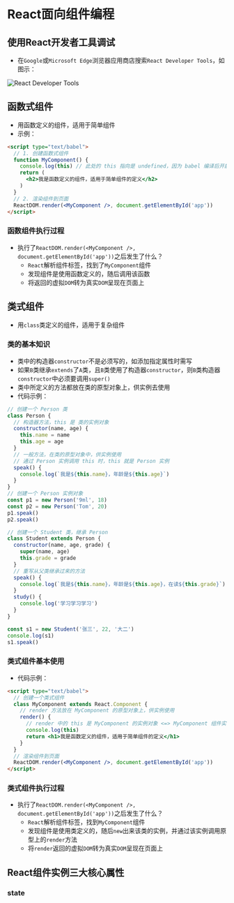 # React面向组件编程

## 使用React开发者工具调试

- 在`Google`或`Microsoft Edge`浏览器应用商店搜索`React Developer Tools`，如图示：

![React Developer Tools](https://cdn.jsdelivr.net/gh/9ml/cdn@main/images/react/react-dev-tools.png)

## 函数式组件

- 用函数定义的组件，适用于简单组件
- 示例：

```html
<script type="text/babel">
  // 1. 创建函数式组件
  function MyComponent() {
    console.log(this) // 此处的 this 指向是 undefined，因为 babel 编译后开启了严格模式
    return (
      <h2>我是函数定义的组件，适用于简单组件的定义</h2>
    )
  }
  // 2. 渲染组件到页面
  ReactDOM.render(<MyComponent />, document.getElementById('app'))
</script>
```

### 函数组件执行过程

- 执行了`ReactDOM.render(<MyComponent />, document.getElementById('app'))`之后发生了什么？
  - `React`解析组件标签，找到了`MyComponent`组件
  - 发现组件是使用函数定义的，随后调用该函数
  - 将返回的虚拟`DOM`转为真实`DOM`呈现在页面上

## 类式组件

- 用`class`类定义的组件，适用于复杂组件

### 类的基本知识

- 类中的构造器`constructor`不是必须写的，如添加指定属性时需写
- 如果`B`类继承`extends`了`A`类，且`B`类使用了构造器`constructor`，则`B`类构造器`constructor`中必须要调用`super()`
- 类中所定义的方法都放在类的原型对象上，供实例去使用
- 代码示例：

```javascript
// 创建一个 Person 类
class Person {
  // 构造器方法，this 是 类的实例对象
  constructor(name, age) {
    this.name = name
    this.age = age
  }
  // 一般方法，在类的原型对象中，供实例使用
  // 通过 Person 实例调用 this 时，this 就是 Person 实例
  speak() {
    console.log(`我是${this.name}，年龄是${this.age}`)
  }
}
// 创建一个 Person 实例对象
const p1 = new Person('9ml', 18)
const p2 = new Person('Tom', 20)
p1.speak()
p2.speak()

// 创建一个 Student 类，继承 Person
class Student extends Person {
  constructor(name, age, grade) {
    super(name, age)
    this.grade = grade
  }
  // 重写从父类继承过来的方法
  speak() {
    console.log(`我是${this.name}，年龄是${this.age}，在读${this.grade}`)
  }
  study() {
    console.log('学习学习学习')
  }
}

const s1 = new Student('张三', 22, '大二')
console.log(s1)
s1.speak()
```

### 类式组件基本使用

- 代码示例：

```html
<script type="text/babel">
  // 创建一个类式组件
  class MyComponent extends React.Component {
    // render 方法放在 MyComponent 的原型对象上，供实例使用
    render() {
      // render 中的 this 是 MyComponent 的实例对象 <=> MyComponent 组件实例对象
      console.log(this)
      return <h1>我是函数定义的组件，适用于简单组件的定义</h1>
    }
  }
  // 渲染组件到页面
  ReactDOM.render(<MyComponent />, document.getElementById('app'))
</script>
```

### 类式组件执行过程

- 执行了`ReactDOM.render(<MyComponent />, document.getElementById('app'))`之后发生了什么？
  - `React`解析组件标签，找到`MyComponent`组件
  - 发现组件是使用类定义的，随后`new`出来该类的实例，并通过该实例调用原型上的`render`方法
  - 将`render`返回的虚拟`DOM`转为真实`DOM`呈现在页面上

## React组件实例三大核心属性

### state
